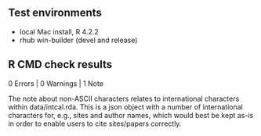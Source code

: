 ## Test environments
* local Mac install, R 4.2.2
* rhub win-builder (devel and release)

## R CMD check results

0 Errors | 0 Warnings | 1 Note

The note about non-ASCII characters relates to international characters within data/intcal.rda. This is a json object with a number of international characters for, e.g., sites and author names, which would best be kept as-is in order to enable users to cite sites/papers correctly.
